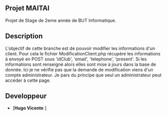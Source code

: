 ## Projet MAITAI

Projet de Stage de 2eme année de BUT Informatique.


## Description
L'objectif de cette branche est de pouvoir modifier les informations d'un client. Pour cela le fichier ModificationClient.php récupère les informations à envoyé en POST sous 'idClub', 'email', 'telephone', 'present'.
Si les informations sont renseigné alors elles sont mise à jours dans la base de donnée. Ici je ne vérifie pas que la demande de modification viens d'un compte administrateur. Je pars du principe que seul un administrateur peut accéder à cette page.

## Developpeur
- [**Hugo Vicente** ]
